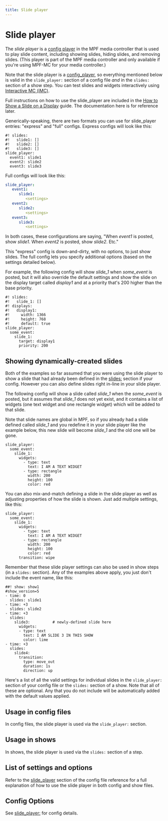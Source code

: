 ```yaml
---
title: Slide player
---
```


# Slide player


The *slide player* is a
[config player](index.md) in
the MPF media controller that is used to play slide content, including
showing slides, hiding slides, and removing slides. (This player is part
of the MPF media controller and only available if you're using MPF-MC
for your media controller.)

Note that the slide player is a
[config_player](index.md),
so everything mentioned below is valid in the `slide_player:` section of
a config file *and* in the `slides:` section of a show step. You can
test slides and widgets interactively using
[Interactive MC (iMC)](../tools/imc.md).

Full instructions on how to use the slide_player are included in the
[How to Show a Slide on a Display](../mc/slides/showing_slides.md) guide.
The documentation here is for reference later.

Generically-speaking, there are two formats you can use for slide_player
entries: "express" and "full" configs. Express configs will look
like this:

``` mpf-mc-config
#! slides:
#!   slide1: []
#!   slide2: []
#!   slide3: []
slide_player:
  event1: slide1
  event2: slide2
  event3: slide3
```

Full configs will look like this:

``` yaml
slide_player:
   event1:
      slide1:
         <settings>
   event2:
      slide2:
         <settings>
   event3:
      slide3:
         <settings>
```

In both cases, these configurations are saying, "When *event1* is
posted, show *slide1*. When *event2* is posted, show *slide2*. Etc."

This "express" config is down-and-dirty, with no options, to just show
slides. The full config lets you specify additional options (based on
the settings detailed below).

For example, the following config will show *slide_1* when *some_event*
is posted, but it will also override the default settings and show the
slide on the display target called *display1* and at a priority that's
200 higher than the base priority.

``` mpf-mc-config
#! slides:
#!   slide_1: []
#! displays:
#!   display1:
#!     width: 1366
#!     height: 768
#!     default: true
slide_player:
  some_event:
    slide_1:
      target: display1
      priority: 200
```

## Showing dynamically-created slides

Both of the examples so far assumed that you were using the slide player
to show a slide that had already been defined in the
[slides:](../config/slides.md) section if your config.
However you can also define slides right in-line in your slide player.

The following config will show a slide called *slide_1* when the
*some_event* is posted, but it assumes that *slide_1* does not yet
exist, and it contains a list of widgets (one text widget and one
rectangle widget) which will be added to that slide.

Note that slide names are global in MPF, so if you already had a slide
defined called *slide_1* and you redefine it in your slide player like
the example below, this new slide will become *slide_1* and the old one
will be gone.

``` mpf-mc-config
slide_player:
  some_event:
    slide_1:
      widgets:
        - type: text
          text: I AM A TEXT WIDGET
        - type: rectangle
          width: 200
          height: 100
          color: red
```

You can also mix-and-match defining a slide in the slide player as well
as adjusting properties of how the slide is shown. Just add multiple
settings, like this:

``` mpf-mc-config
slide_player:
  some_event:
    slide_1:
      widgets:
        - type: text
          text: I AM A TEXT WIDGET
        - type: rectangle
          width: 200
          height: 100
          color: red
      transition: wipe
```

Remember that these slide player settings can also be used in show steps
(in a `slides:` section). Any of the examples above apply, you just
don't include the event name, like this:

``` mpf-mc-config
##! show: show1
#show_version=5
- time: 0
  slides: slide1
- time: +3
  slides: slide2
- time: +3
  slides:
    slide3:          # newly-defined slide here
      widgets:
      - type: text
        text: I AM SLIDE 3 IN THIS SHOW
        color: lime
- time: +3
  slides:
    slide4:
      transition:
        type: move_out
        duration: 1s
        direction: up
```

Here's a list of all the valid settings for individual slides in the
`slide_player:` section of your config file or the `slides:` section of
a show. Note that all of these are optional. Any that you do not include
will be automatically added with the default values applied.

## Usage in config files

In config files, the slide player is used via the `slide_player:`
section.

## Usage in shows

In shows, the slide player is used via the `slides:` section of a step.

## List of settings and options

Refer to the [slide_player](../config/slide_player.md) section of the config file reference for a full explanation
of how to use the slide player in both config and show files.

## Config Options

See [slide_player:](../config/slide_player.md) for config
details.
